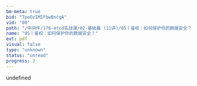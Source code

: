 ```yaml
---
bm-meta: true
bid: "TpoOzIMIFbwBncgA"
vid: "00"
path: "/中间件/176-etcd实战课/02-基础篇 (11讲)/05丨鉴权：如何保护你的数据安全？.pdf"
name: "05丨鉴权：如何保护你的数据安全？"
ext: pdf
visual: false
type: "unknown"
status: "unread"
progress: 2
---
```

undefined